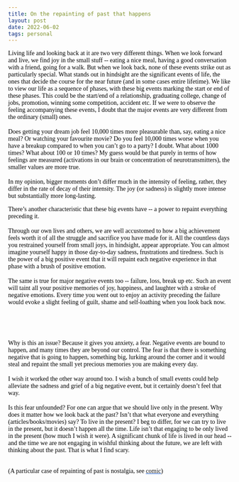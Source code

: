 ```yaml
---
title: On the repainting of past that happens
layout: post
date: 2022-06-02
tags: personal
---
```

<p style="color: rgb(26, 26, 26)" class="body"><span style="color: rgb(0, 0, 0); font-family: Calibri Regular; font-weight: 400">Living life and looking back at it are two very different things. When we look forward and live, we find joy in the small stuff -- eating a nice meal, having a good conversation with a friend, going for a walk. But when we look back, none of these events strike out as particularly special. What stands out in hindsight are the significant events of life, the ones that decide the course for the near future (and in some cases entire lifetime). We like to view our life as a sequence of phases, with these big events marking the start or end of these phases. This could be the start/end of a relationship, graduating college, change of jobs, promotion, winning some competition, accident etc. If we were to observe the feeling accompanying these events, I doubt that the major events are very different from the ordinary (small) ones.</span><br><br><span style="color: rgb(0, 0, 0); font-family: Calibri Regular; font-weight: 400">Does getting your dream job feel 10,000 times more pleasurable than, say, eating a nice meal? Or watching your favourite movie? Do you feel 10,000 times worse when you have a breakup compared to when you can’t go to a party? I doubt. What about 1000 times? What about 100 or 10 times? My guess would be that purely in terms of how feelings are measured (activations in our brain or concentration of neurotransmitters), the smaller values are more true.</span><br><br><span style="color: rgb(0, 0, 0); font-family: Calibri Regular; font-weight: 400">In my opinion, bigger moments don’t differ much in the intensity of feeling, rather, they differ in the rate of decay of their intensity. The joy (or sadness) is slightly more intense but substantially more long-lasting.</span></p><p style="color: rgb(26, 26, 26)" class="body"></p><p style="color: rgb(26, 26, 26)" class="body"></p><p style="color: rgb(26, 26, 26)" class="body"></p><p style="color: rgb(26, 26, 26)" class="body"></p><p style="color: rgb(26, 26, 26)" class="body"></p><p style="color: rgb(26, 26, 26)" class="body"></p><p style="color: rgb(26, 26, 26)" class="body"><span style="color: rgb(0, 0, 0); font-family: Calibri Regular; font-weight: 400">There’s another characteristic that these big events have -- a power to repaint everything preceding it.</span><br><br><span style="color: rgb(0, 0, 0); font-family: Calibri Regular; font-weight: 400">Through our own lives and others, we are well accustomed to how a big achievement feels worth it of all the struggle and sacrifice you have made for it. All the countless days you restrained yourself from small joys, in hindsight, appear appropriate. You can almost imagine yourself happy in those day-to-day sadness, frustrations and tiredness. Such is the power of a big positive event that it will repaint each negative experience in that phase with a brush of positive emotion.</span><br><br><span style="color: rgb(0, 0, 0); font-family: Calibri Regular; font-weight: 400">The same is true for major negative events too -- failure, loss, break up etc. Such an event will taint all your positive memories of joy, happiness, and laughter with a stroke of negative emotions. Every time you went out to enjoy an activity preceding the failure would evoke a slight feeling of guilt, shame and self-loathing when you look back now.</span></p><p style="color: rgb(26, 26, 26)" class="body"></p><p class="body"><span><br></span></p><p class="body"></p><p style="margin-bottom: 0pt" class="body"></p><p class="body"><span><br></span></p><p class="body"></p><p class="body"></p><p style="margin-bottom: 0pt" class="body"><span style="color: rgb(0, 0, 0); font-family: Calibri Regular; font-weight: 400">Why is this an issue? Because it gives you anxiety, a fear. Negative events are bound to happen, and many times they are beyond our control. The fear is that there is something negative that is going to happen, something big, lurking around the corner and it would steal and repaint the small yet precious memories you are making every day.</span><br><br><span style="color: rgb(0, 0, 0); font-family: Calibri Regular; font-weight: 400">I wish it worked the other way around too. I wish a bunch of small events could help alleviate the sadness and grief of a big negative event, but it certainly doesn’t feel that way.</span><br><br><span style="color: rgb(0, 0, 0); font-family: Calibri Regular; font-weight: 400">Is this fear unfounded? For one can argue that we should live only in the present. Why does it matter how we look back at the past? Isn’t that what everyone and everything (articles/books/movies) say? To live in the present? I beg to differ, for we can try to live in the present, but it doesn’t happen all the time. Life isn’t that engaging to be only lived in the present (how much I wish it were). A significant chunk of life is lived in our head -- and the time we are not engaging in wishful thinking about the future, we are left with thinking about the past. That is what I find scary.</span></p><p class="body"><span><br></span><span style="color: rgb(0, 0, 0); font-family: Calibri Regular; font-weight: 400">(A particular case of repainting of past is nostalgia, see </span><span style="color: rgb(17, 85, 204); font-family: Calibri Regular; font-weight: 400"><u><a target="_blank" href="https://www.smbc-comics.com/comic/2014-01-06" style="text-decoration: none">comic</a></u></span><span style="color: rgb(0, 0, 0); font-family: Calibri Regular; font-weight: 400">)</span></p>